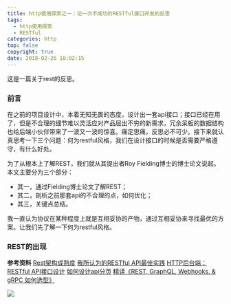 ```yaml
---
title: http使用探索之一：记一次不成功的RESTful接口开发的反思
tags:
  - http使用探索
  - RESTful
categories: http
top: false
copyright: true
date: 2018-02-26 18:02:15
---
```

这是一篇关于rest的反思。
<!--more-->
### 前言
在之前的项目设计中，本着无知无畏的态度，设计出一套api接口；接口已经在用了，但是不合理的细节难以灵活应对产品层出不穷的新需求，冗余呆板的数据结构也给后端小伙伴带来了一波又一波的惊喜。痛定思痛，反思必不可少。接下来就认真思考一下三个问题：何为restful风格，我们在设计接口的时候是否需要严格遵守，有什么好处。

为了从根本上了解REST，我们就从其提出者Roy Fielding博士的博士论文说起。本文主要分为三个部分：
* 其一，通过Fielding博士论文了解REST；
* 其二，剖析之前那套api的不合理的点，如何优化；
* 其三，关键点总结。

我一直认为协议在某种程度上就是互相妥协的产物，通过互相妥协来寻找最优的方案。让我们先了解一下何为restful风格。
### REST的出现

**参考资料**
[Rest架构成熟度](https://blog.csdn.net/tpriwwq/article/details/46617993)
[我所认为的RESTful API最佳实践](https://www.scienjus.com/my-restful-api-best-practices/)
[HTTP后台端：RESTful API接口设计](https://crifan.github.io/http_restful_api/website/)
[如何设计api分页](https://zhuanlan.zhihu.com/p/25301375)
[精读《REST, GraphQL, Webhooks, & gRPC 如何选型》](https://juejin.im/post/5b95bc3df265da0af0336911)

![](http://static.zhyjor.com/wexin.png)
